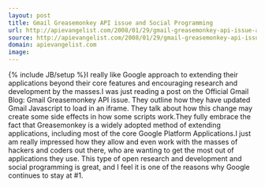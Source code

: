 ```yaml
---
layout: post
title: Gmail Greasemonkey API issue and Social Programming
url: http://apievangelist.com/2008/01/29/gmail-greasemonkey-api-issue-and-social-programming/
source: http://apievangelist.com/2008/01/29/gmail-greasemonkey-api-issue-and-social-programming/
domain: apievangelist.com
image: 
---
```

{% include JB/setup %}I really like Google approach to extending their applications beyond their core features and encouraging research and development by the masses.I was just reading a post on the Official Gmail Blog: Gmail Greasemonkey API issue.  They outline how they have updated Gmail Javascript to load in an iframe. They talk about how this change may create some side effects in how some scripts work.They fully embrace the fact that Greasemonkey is a widely adopted method of extending applications, including most of the core Google Platform Applications.I just am really impressed how they allow and even work with the masses of hackers and coders out there, who are wanting to get the most out of applications they use. This type of open research and development and social programming is great, and I feel it is one of the reasons why Google continues to stay at #1.